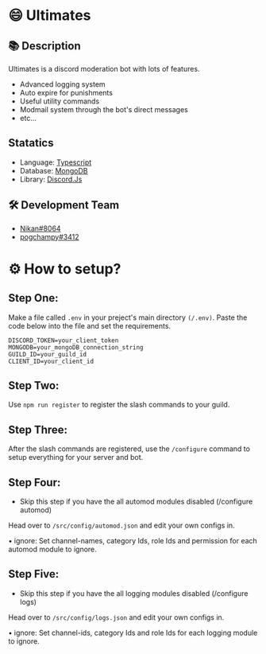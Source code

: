 <h1>😄 Ultimates</h1>

## 📚 Description

Ultimates is a discord moderation bot with lots of features.

-    Advanced logging system
-    Auto expire for punishments
-    Useful utility commands
-    Modmail system through the bot's direct messages
-    etc...

## Statatics

-    Language: [Typescript](https://www.typescriptlang.org/)
-    Database: [MongoDB](https://www.mongodb.com/)
-    Library: [Discord.Js](https://discord.js.org)

## 🛠 Development Team

-    [Nikan#8064](https://discord.com/users/757268659239518329)
-    [pogchampy#3412](https://discord.com/users/837306535813054464)

<h1>⚙️ How to setup?</h1>

## Step One:

Make a file called `.env` in your preject's main directory `(/.env)`. Paste the code below into the file and set the requirements.

```
DISCORD_TOKEN=your_client_token
MONGODB=your_mongoDB_connection_string
GUILD_ID=your_guild_id
CLIENT_ID=your_client_id
```

## Step Two:

Use `npm run register` to register the slash commands to your guild.

## Step Three:

After the slash commands are registered, use the `/configure` command to setup everything for your server and bot.

## Step Four:

-    Skip this step if you have the all automod modules disabled (/configure automod)

Head over to `/src/config/automod.json` and edit your own configs in.

• ignore: Set channel-names, category Ids, role Ids and permission for each automod module to ignore.

## Step Five:

-    Skip this step if you have the all logging modules disabled (/configure logs)

Head over to `/src/config/logs.json` and edit your own configs in.

• ignore: Set channel-ids, category Ids and role Ids for each logging module to ignore.


